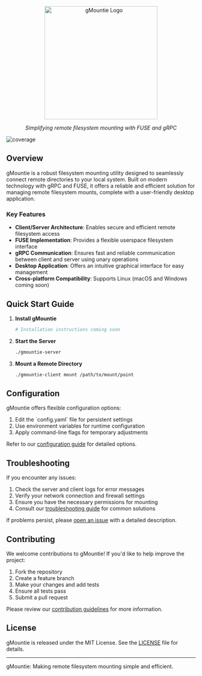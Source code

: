 <div align="center">
  <img src="assets/logo-full-cropped.png" alt="gMountie Logo" width="300"/>
  <p><i>Simplifying remote filesystem mounting with FUSE and gRPC</i></p>
</div>

![coverage](https://raw.githubusercontent.com/johnbuluba/gMountie/badges/.badges/main/coverage.svg)

## Overview

gMountie is a robust filesystem mounting utility designed to seamlessly connect remote directories to your local system. Built on modern technology with gRPC and FUSE, it offers a reliable and efficient solution for managing remote filesystem mounts, complete with a user-friendly desktop application.

### Key Features

- **Client/Server Architecture**: Enables secure and efficient remote filesystem access
- **FUSE Implementation**: Provides a flexible userspace filesystem interface
- **gRPC Communication**: Ensures fast and reliable communication between client and server using unary operations
- **Desktop Application**: Offers an intuitive graphical interface for easy management
- **Cross-platform Compatibility**: Supports Linux (macOS and Windows coming soon)

## Quick Start Guide

1. **Install gMountie**
   ```bash
   # Installation instructions coming soon
   ```
2. **Start the Server**
   ```bash
   ./gmountie-server
   ```

3. **Mount a Remote Directory**
   ```bash
   ./gmountie-client mount /path/to/mount/point
   ```

## Configuration

gMountie offers flexible configuration options:

1. Edit the \`config.yaml\` file for persistent settings
2. Use environment variables for runtime configuration
3. Apply command-line flags for temporary adjustments

Refer to our [configuration guide](docs/configuration.md) for detailed options.

## Troubleshooting

If you encounter any issues:

1. Check the server and client logs for error messages
2. Verify your network connection and firewall settings
3. Ensure you have the necessary permissions for mounting
4. Consult our [troubleshooting guide](docs/troubleshooting.md) for common solutions

If problems persist, please [open an issue](https://github.com/yourusername/gmountie/issues) with a detailed description.

## Contributing

We welcome contributions to gMountie! If you'd like to help improve the project:

1. Fork the repository
2. Create a feature branch
3. Make your changes and add tests
4. Ensure all tests pass
5. Submit a pull request

Please review our [contribution guidelines](CONTRIBUTING.md) for more information.

## License

gMountie is released under the MIT License. See the [LICENSE](LICENSE) file for details.

---

gMountie: Making remote filesystem mounting simple and efficient.
